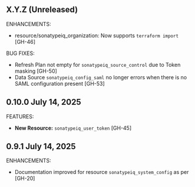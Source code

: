 <!-- See https://developer.hashicorp.com/terraform/plugin/best-practices/versioning#changelog-specification -->

## X.Y.Z (Unreleased)

ENHANCEMENTS:

* resource/sonatypeiq_organization: Now supports `terraform import` [GH-46]

BUG FIXES:

* Refresh Plan not empty for `sonatypeiq_source_control` due to Token masking [GH-50]
* Data Source `sonatypeiq_config_saml` no longer errors when there is no SAML configuration present [GH-53]


## 0.10.0 July 14, 2025

FEATURES:

* **New Resource:** `sonatypeiq_user_token` [GH-45]

## 0.9.1 July 14, 2025

ENHANCEMENTS:

* Documentation improved for resource `sonatypeiq_system_config` as per [GH-20]